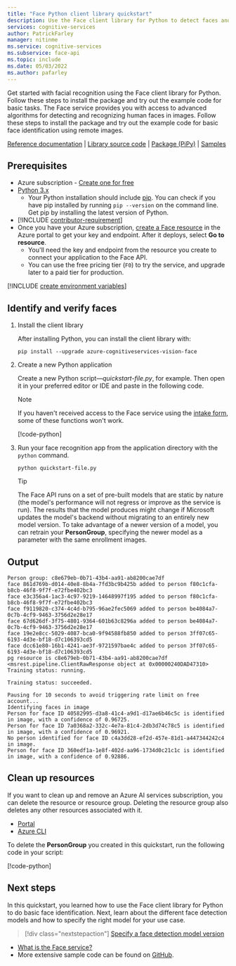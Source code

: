 ```yaml
---
title: "Face Python client library quickstart"
description: Use the Face client library for Python to detect faces and identify faces (facial recognition search).
services: cognitive-services
author: PatrickFarley
manager: nitinme
ms.service: cognitive-services
ms.subservice: face-api
ms.topic: include
ms.date: 05/03/2022
ms.author: pafarley
---
```


Get started with facial recognition using the Face client library for Python. Follow these steps to install the package and try out the example code for basic tasks. The Face service provides you with access to advanced algorithms for detecting and recognizing human faces in images. Follow these steps to install the package and try out the example code for basic face identification using remote images.

[Reference documentation](/python/api/overview/azure/cognitiveservices/face-readme) | [Library source code](https://github.com/Azure/azure-sdk-for-python/tree/master/sdk/cognitiveservices/azure-cognitiveservices-vision-face) | [Package (PiPy)](https://pypi.org/project/azure-cognitiveservices-vision-face/) | [Samples](/samples/browse/?products=azure&term=face)

## Prerequisites

* Azure subscription - [Create one for free](https://azure.microsoft.com/free/cognitive-services/)
* [Python 3.x](https://www.python.org/)
  * Your Python installation should include [pip](https://pip.pypa.io/en/stable/). You can check if you have pip installed by running `pip --version` on the command line. Get pip by installing the latest version of Python.
* [!INCLUDE [contributor-requirement](../../../includes/quickstarts/contributor-requirement.md)]
* Once you have your Azure subscription, <a href="https://portal.azure.com/#create/Microsoft.CognitiveServicesFace"  title="Create a Face resource"  target="_blank">create a Face resource</a> in the Azure portal to get your key and endpoint. After it deploys, select **Go to resource**.
    * You'll need the key and endpoint from the resource you create to connect your application to the Face API.
    * You can use the free pricing tier (`F0`) to try the service, and upgrade later to a paid tier for production.



[!INCLUDE [create environment variables](../environment-variables.md)]

## Identify and verify faces

1. Install the client library

    After installing Python, you can install the client library with:

    ```console
    pip install --upgrade azure-cognitiveservices-vision-face
    ```

1. Create a new Python application

    Create a new Python script&mdash;*quickstart-file.py*, for example. Then open it in your preferred editor or IDE and paste in the following code.

    > [!NOTE]
    > If you haven't received access to the Face service using the [intake form](https://aka.ms/facerecognition), some of these functions won't work.

    [!code-python[](~/cognitive-services-quickstart-code/python/Face/FaceQuickstart-single.py?name=snippet_single)]


1. Run your face recognition app from the application directory with the `python` command.

    ```console
    python quickstart-file.py
    ```

    > [!TIP]
    > The Face API runs on a set of pre-built models that are static by nature (the model's performance will not regress or improve as the service is run). The results that the model produces might change if Microsoft updates the model's backend without migrating to an entirely new model version. To take advantage of a newer version of a model, you can retrain your **PersonGroup**, specifying the newer model as a parameter with the same enrollment images.



## Output

```console
Person group: c8e679eb-0b71-43b4-aa91-ab8200cae7df
face 861d769b-d014-40e8-8b4a-7fd3bc9b425b added to person f80c1cfa-b8cb-46f8-9f7f-e72fbe402bc3
face e3c356a4-1ac3-4c97-9219-14648997f195 added to person f80c1cfa-b8cb-46f8-9f7f-e72fbe402bc3
face f9119820-c374-4c4d-b795-96ae2fec5069 added to person be4084a7-0c7b-4cf9-9463-3756d2e28e17
face 67d626df-3f75-4801-9364-601b63c8296a added to person be4084a7-0c7b-4cf9-9463-3756d2e28e17
face 19e2e8cc-5029-4087-bca0-9f94588fb850 added to person 3ff07c65-6193-4d3e-bf18-d7c106393cd5
face dcc61e80-16b1-4241-ae3f-9721597bae4c added to person 3ff07c65-6193-4d3e-bf18-d7c106393cd5
pg resource is c8e679eb-0b71-43b4-aa91-ab8200cae7df
<msrest.pipeline.ClientRawResponse object at 0x00000240DAD47310>
Training status: running.

Training status: succeeded.

Pausing for 10 seconds to avoid triggering rate limit on free account...
Identifying faces in image
Person for face ID 40582995-d3a8-41c4-a9d1-d17ae6b46c5c is identified in image, with a confidence of 0.96725.
Person for face ID 7a0368a2-332c-4e7a-81c4-2db3d74c78c5 is identified in image, with a confidence of 0.96921.
No person identified for face ID c4a3dd28-ef2d-457e-81d1-a447344242c4 in image.
Person for face ID 360edf1a-1e8f-402d-aa96-1734d0c21c1c is identified in image, with a confidence of 0.92886.
```



## Clean up resources

If you want to clean up and remove an Azure AI services subscription, you can delete the resource or resource group. Deleting the resource group also deletes any other resources associated with it.

* [Portal](../../../multi-service-resource.md?pivots=azportal#clean-up-resources)
* [Azure CLI](../../../multi-service-resource.md?pivots=azcli#clean-up-resources)

To delete the **PersonGroup** you created in this quickstart, run the following code in your script:

[!code-python[](~/cognitive-services-quickstart-code/python/Face/FaceQuickstart.py?name=snippet_deletegroup)]

## Next steps

In this quickstart, you learned how to use the Face client library for Python to do basic face identification. Next, learn about the different face detection models and how to specify the right model for your use case.

> [!div class="nextstepaction"]
> [Specify a face detection model version](../../how-to/specify-detection-model.md)

* [What is the Face service?](../../overview.md)
* More extensive sample code can be found on [GitHub](https://github.com/Azure-Samples/cognitive-services-quickstart-code/blob/master/python/Face/FaceQuickstart.py).
